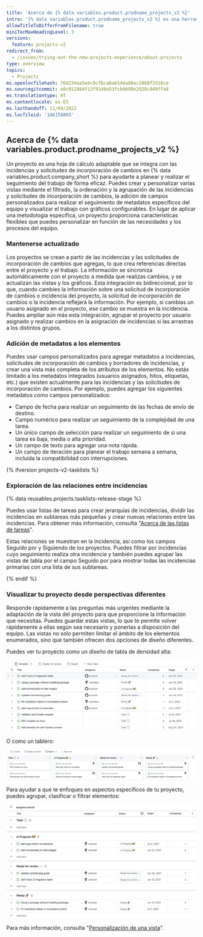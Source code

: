 ```yaml
---
title: 'Acerca de {% data variables.product.prodname_projects_v2 %}'
intro: '{% data variables.product.prodname_projects_v2 %} es una herramienta adaptable y flexible para la planificación y el seguimiento del trabajo en {% data variables.product.company_short %}.'
allowTitleToDifferFromFilename: true
miniTocMaxHeadingLevel: 3
versions:
  feature: projects-v2
redirect_from:
  - /issues/trying-out-the-new-projects-experience/about-projects
type: overview
topics:
  - Projects
ms.openlocfilehash: 768234aa5e6c9cfbca6a6144a80ac2868f3316ce
ms.sourcegitcommit: e8c012864f13f9146e53fcb0699e2928c949ffa8
ms.translationtype: HT
ms.contentlocale: es-ES
ms.lasthandoff: 11/09/2022
ms.locfileid: '148158865'
---
```

## Acerca de {% data variables.product.prodname_projects_v2 %}

Un proyecto es una hoja de cálculo adaptable que se integra con las incidencias y solicitudes de incorporación de cambios en {% data variables.product.company_short %} para ayudarte a planear y realizar el seguimiento del trabajo de forma eficaz. Puedes crear y personalizar varias vistas mediante el filtrado, la ordenación y la agrupación de las incidencias y solicitudes de incorporación de cambios, la adición de campos personalizados para realizar el seguimiento de metadatos específicos del equipo y visualizar el trabajo con gráficos configurables. En lugar de aplicar una metodología específica, un proyecto proporciona características flexibles que puedes personalizar en función de las necesidades y los procesos del equipo.

### Mantenerse actualizado

Los proyectos se crean a partir de las incidencias y las solicitudes de incorporación de cambios que agregas, lo que crea referencias directas entre el proyecto y el trabajo. La información se sincroniza automáticamente con el proyecto a medida que realizas cambios, y se actualizan las vistas y los gráficos. Esta integración es bidireccional, por lo que, cuando cambies la información sobre una solicitud de incorporación de cambios o incidencia del proyecto, la solicitud de incorporación de cambios o la incidencia reflejará la información. Por ejemplo, si cambias un usuario asignado en el proyecto, ese cambio se muestra en la incidencia. Puedes ampliar aún más esta integración, agrupar el proyecto por usuario asignado y realizar cambios en la asignación de incidencias si las arrastras a los distintos grupos.

### Adición de metadatos a los elementos

Puedes usar campos personalizados para agregar metadatos a incidencias, solicitudes de incorporación de cambios y borradores de incidencias, y crear una vista más completa de los atributos de los elementos. No estás limitado a los metadatos integrados (usuarios asignados, hitos, etiquetas, etc.) que existen actualmente para las incidencias y las solicitudes de incorporación de cambios. Por ejemplo, puedes agregar los siguientes metadatos como campos personalizados:

- Campo de fecha para realizar un seguimiento de las fechas de envío de destino.
- Campo numérico para realizar un seguimiento de la complejidad de una tarea.
- Un único campo de selección para realizar un seguimiento de si una tarea es baja, media o alta prioridad.
- Un campo de texto para agregar una nota rápida.
- Un campo de iteración para planear el trabajo semana a semana, incluida la compatibilidad con interrupciones.

{% ifversion projects-v2-tasklists %}

### Exploración de las relaciones entre incidencias

{% data reusables.projects.tasklists-release-stage %}

Puedes usar listas de tareas para crear jerarquías de incidencias, dividir las incidencias en subtareas más pequeñas y crear nuevas relaciones entre las incidencias. Para obtener más información, consulta "[Acerca de las listas de tareas](/issues/tracking-your-work-with-issues/about-tasklists)".

Estas relaciones se muestran en la incidencia, así como los campos Seguido por y Siguiendo de los proyectos. Puedes filtrar por incidencias cuyo seguimiento realiza otra incidencia y también puedes agrupar las vistas de tabla por el campo Seguido por para mostrar todas las incidencias primarias con una lista de sus subtareas.

{% endif %}

### Visualizar tu proyecto desde perspectivas diferentes

Responde rápidamente a las preguntas más urgentes mediante la adaptación de la vista del proyecto para que proporcione la información que necesitas. Puedes guardar estas vistas, lo que te permite volver rápidamente a ellas según sea necesario y ponerlas a disposición del equipo. Las vistas no solo permiten limitar el ámbito de los elementos enumerados, sino que también ofrecen dos opciones de diseño diferentes.

Puedes ver tu proyecto como un diseño de tabla de densidad alta:

![Tabla de proyectos](/assets/images/help/issues/projects_table.png)

O como un tablero:

![Tablero de proyectos](/assets/images/help/issues/projects_board.png)

Para ayudar a que te enfoques en aspectos específicos de tu proyecto, puedes agrupar, clasificar o filtrar elementos:

![Vista de proyecto](/assets/images/help/issues/project_view.png)

Para más información, consulta "[Personalización de una vista](/issues/planning-and-tracking-with-projects/customizing-views-in-your-project/customizing-a-view)".
